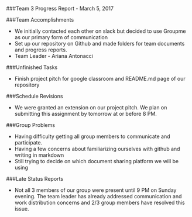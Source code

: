 ###Team 3 Progress Report - March 5, 2017

###Team Accomplishments
* We initially contacted each other on slack but decided to use Groupme as our primary form of communication
* Set up our repository on Github and made folders for team documents and progress reports.
* Team Leader - Ariana Antonacci

###Unfinished Tasks
* Finish project pitch for google classroom and README.md page of our repository

###Schedule Revisions
* We were granted an extension on our project pitch. We plan on submitting this assignment by tomorrow at or before 8 PM. 

###Group Problems
* Having difficulty getting all group members to communicate and participate. 
* Having a few concerns about familiarizing ourselves with github and writing in markdown 
* Still trying to decide on which document sharing platform we will be using

###Late Status Reports
* Not all 3 members of our group were present until 9 PM on Sunday evening. The team leader has already addressed communication and work distribution concerns and 2/3 group members have resolved this issue. 


